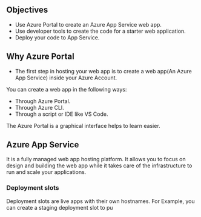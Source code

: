 ## Objectives
- Use Azure Portal to create an Azure App Service web app.
- Use developer tools to create the code for a starter web application.
- Deploy your code to App Service.

## Why Azure Portal
- The first step in hosting your web app is to create a web app(An Azure App Service) inside your Azure Account.

You can create a web app in the following ways:

- Through Azure Portal.
- Through Azure CLI.
- Through a script or IDE like VS Code.

The Azure Portal is a graphical interface helps to learn easier.

## Azure App Service

It is a fully managed web app hosting platform. It allows you to focus on design and building the web app while it takes care of the infrastructure to run and scale your applications.
### Deployment slots
Deployment slots are live apps with their own hostnames. For Example, you can create a staging deployment slot to pu

<!--stackedit_data:
eyJoaXN0b3J5IjpbMjczNTYxODg3LC0yOTk4NTM2MjMsMzU2OD
A5Mjg1LC0xNjc5Njc5MjgxXX0=
-->